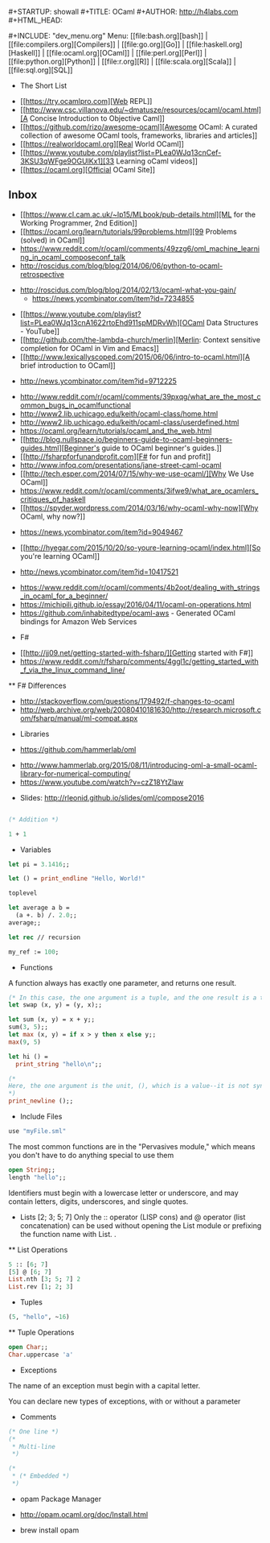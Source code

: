 #+STARTUP: showall
#+TITLE: OCaml
#+AUTHOR: http://h4labs.com
#+HTML_HEAD: <link rel="stylesheet" type="text/css" href="/resources/css/myorg.css" />

#+INCLUDE: "dev_menu.org"
Menu: [[file:bash.org][bash]] | [[file:compilers.org][Compilers]] | [[file:go.org][Go]] | [[file:haskell.org][Haskell]] | [[file:ocaml.org][OCaml]] | [[file:perl.org][Perl]] | [[file:python.org][Python]] | [[file:r.org][R]] | [[file:scala.org][Scala]]  | [[file:sql.org][SQL]]

* The Short List 
+ [[https://try.ocamlpro.com][Web REPL]]
+ [[http://www.csc.villanova.edu/~dmatusze/resources/ocaml/ocaml.html][A Concise Introduction to Objective Caml]]
+ [[https://github.com/rizo/awesome-ocaml][Awesome OCaml: A curated collection of awesome OCaml tools, frameworks, libraries and articles]]
+ [[https://realworldocaml.org][Real World OCaml]]
+ [[https://www.youtube.com/playlist?list=PLea0WJq13cnCef-3KSU3qWFge9OGUlKx1][33 Learning oCaml videos]]
+ [[https://ocaml.org][Official OCaml Site]]

## Inbox
+ [[https://www.cl.cam.ac.uk/~lp15/MLbook/pub-details.html][ML for the Working Programmer, 2nd Edition]]
+ [[https://ocaml.org/learn/tutorials/99problems.html][99 Problems (solved) in OCaml]]
+ https://www.reddit.com/r/ocaml/comments/49zzg6/oml_machine_learning_in_ocaml_composeconf_talk
+ http://roscidus.com/blog/blog/2014/06/06/python-to-ocaml-retrospective
 - http://roscidus.com/blog/blog/2014/02/13/ocaml-what-you-gain/
   + https://news.ycombinator.com/item?id=7234855
+ [[https://www.youtube.com/playlist?list=PLea0WJq13cnA1622rtoEhd911spMDRvWh][OCaml Data Structures - YouTube]]
+ [[http://github.com/the-lambda-church/merlin][Merlin: Context sensitive completion for OCaml in Vim and Emacs]]
+ [[http://www.lexicallyscoped.com/2015/06/06/intro-to-ocaml.html][A brief introduction to OCaml]]
 - http://news.ycombinator.com/item?id=9712225
+ http://www.reddit.com/r/ocaml/comments/39pxqg/what_are_the_most_common_bugs_in_ocamlfunctional
+ http://www2.lib.uchicago.edu/keith/ocaml-class/home.html
+ http://www2.lib.uchicago.edu/keith/ocaml-class/userdefined.html
+ https://ocaml.org/learn/tutorials/ocaml_and_the_web.html
+ [[http://blog.nullspace.io/beginners-guide-to-ocaml-beginners-guides.html][Beginner's guide to OCaml beginner's guides.]]
+ [[http://fsharpforfunandprofit.com][F# for fun and profit]]
+ http://www.infoq.com/presentations/jane-street-caml-ocaml
+ [[http://tech.esper.com/2014/07/15/why-we-use-ocaml/][Why We Use OCaml]]
+ https://www.reddit.com/r/ocaml/comments/3ifwe9/what_are_ocamlers_critiques_of_haskell
+ [[https://spyder.wordpress.com/2014/03/16/why-ocaml-why-now][Why OCaml, why now?]]
 - https://news.ycombinator.com/item?id=9049467
+ [[http://hyegar.com/2015/10/20/so-youre-learning-ocaml/index.html][So you're learning OCaml]]
 - http://news.ycombinator.com/item?id=10417521
+ https://www.reddit.com/r/ocaml/comments/4b2oot/dealing_with_strings_in_ocaml_for_a_beginner/
+ https://michipili.github.io/essay/2016/04/11/ocaml-on-operations.html
+ https://github.com/inhabitedtype/ocaml-aws - Generated OCaml bindings for Amazon Web Services

* F#
+ [[http://jj09.net/getting-started-with-fsharp/][Getting started with F#]]
+ https://www.reddit.com/r/fsharp/comments/4ggl1c/getting_started_with_f_via_the_linux_command_line/

** F# Differences
+ http://stackoverflow.com/questions/179492/f-changes-to-ocaml
+ http://web.archive.org/web/20080410181630/http://research.microsoft.com/fsharp/manual/ml-compat.aspx

* Libraries
+ https://github.com/hammerlab/oml
 - http://www.hammerlab.org/2015/08/11/introducing-oml-a-small-ocaml-library-for-numerical-computing/
 - https://www.youtube.com/watch?v=czZ18YtZlaw
  + Slides: http://rleonid.github.io/slides/oml/compose2016

``` ocaml

(* Addition *)

1 + 1

```


* Variables

``` OCaml 
let pi = 3.1416;;

let () = print_endline "Hello, World!"
``` 


``` OCaml 
toplevel

let average a b =
  (a +. b) /. 2.0;;
average;;

let rec // recursion

my_ref := 100;
``` 

* Functions

A function always has exactly one parameter, and returns one result.
``` OCaml 
(* In this case, the one argument is a tuple, and the one result is a tuple. *)
let swap (x, y) = (y, x);;
``` 


``` OCaml 
let sum (x, y) = x + y;;
sum(3, 5);;
let max (x, y) = if x > y then x else y;;
max(9, 5)

let hi () =
  print_string "hello\n";;
```


``` oCaml
(*
Here, the one argument is the unit, (), which is a value--it is not syntax to indicate an empty parameter list. Similarly, the unit is returned as a result.
*)
print_newline ();;
``` 

* Include Files
``` OCaml 
use "myFile.sml"
``` 
The most common functions are in the "Pervasives module," which means you don't have to do anything special to use them

``` OCaml 
open String;; 
length "hello";;
``` 

Identifiers must begin with a lowercase letter or underscore, and may contain letters, digits, underscores, and single quotes.

* Lists
[2; 3; 5; 7]
Only the :: operator (LISP cons) and @ operator (list concatenation) can be used without opening the List module or prefixing the function name with List. .

** List Operations

``` OCaml 
5 :: [6; 7]
[5] @ [6; 7]
List.nth [3; 5; 7] 2
List.rev [1; 2; 3]
``` 

* Tuples
``` OCaml 
(5, "hello", ~16)
```

** Tuple Operations
``` OCaml
open Char;;
Char.uppercase 'a'
``` 

* Exceptions

The name of an exception must begin with a capital letter. 

You can declare new types of exceptions, with or without a parameter

* Comments
``` ocaml
(* One line *)
(* 
 * Multi-line
 *)

(* 
 * (* Embedded *)
 *)

```

* opam Package Manager
+ http://opam.ocaml.org/doc/Install.html
 - brew install opam
``` ocaml

```

``` ocaml

```

``` ocaml

```

``` ocaml

```

``` ocaml

```
